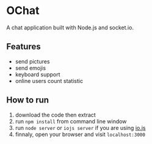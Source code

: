 OChat
===

A chat application built with Node.js and socket.io.



Features
---
* send pictures
* send emojis
* keyboard support
* online users count statistic

How to run
---
1. download the code then extract
2. run `npm install` from command line window
3. run `node server` or `iojs server` if you are using [io.js](https://iojs.org/)
4. finnaly, open your browser and visit `localhost:3000`
